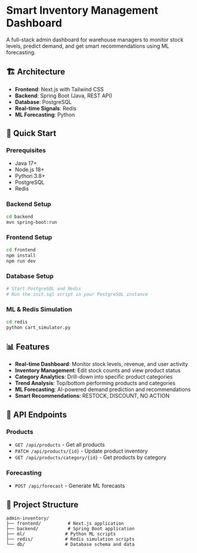 # Smart Inventory Management Dashboard

A full-stack admin dashboard for warehouse managers to monitor stock levels, predict demand, and get smart recommendations using ML forecasting.

## 🏗️ Architecture

- **Frontend**: Next.js with Tailwind CSS
- **Backend**: Spring Boot (Java, REST API)
- **Database**: PostgreSQL
- **Real-time Signals**: Redis
- **ML Forecasting**: Python

## 🚀 Quick Start

### Prerequisites
- Java 17+
- Node.js 18+
- Python 3.8+
- PostgreSQL
- Redis

### Backend Setup
```bash
cd backend
mvn spring-boot:run
```

### Frontend Setup
```bash
cd frontend
npm install
npm run dev
```

### Database Setup
```bash
# Start PostgreSQL and Redis
# Run the init.sql script in your PostgreSQL instance
```

### ML & Redis Simulation
```bash
cd redis
python cart_simulator.py
```

## 📊 Features

- **Real-time Dashboard**: Monitor stock levels, revenue, and user activity
- **Inventory Management**: Edit stock counts and view product status
- **Category Analytics**: Drill-down into specific product categories
- **Trend Analysis**: Top/bottom performing products and categories
- **ML Forecasting**: AI-powered demand prediction and recommendations
- **Smart Recommendations**: RESTOCK, DISCOUNT, NO ACTION

## 🔧 API Endpoints

### Products
- `GET /api/products` - Get all products
- `PATCH /api/products/{id}` - Update product inventory
- `GET /api/products/category/{id}` - Get products by category

### Forecasting
- `POST /api/forecast` - Generate ML forecasts

## 📁 Project Structure

```
admin-inventory/
├── frontend/          # Next.js application
├── backend/           # Spring Boot application
├── ml/               # Python ML scripts
├── redis/            # Redis simulation scripts
└── db/               # Database schema and data
``` 